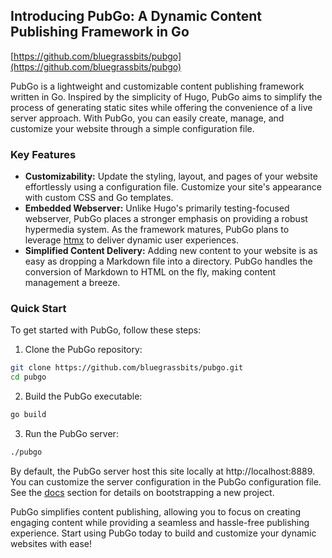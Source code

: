 ## Introducing PubGo: A Dynamic Content Publishing Framework in Go

[https://github.com/bluegrassbits/pubgo](https://github.com/bluegrassbits/pubgo)

PubGo is a lightweight and customizable content publishing framework written in
Go. Inspired by the simplicity of Hugo, PubGo aims to simplify the process of
generating static sites while offering the convenience of a live server approach.
With PubGo, you can easily create, manage, and customize your website through a
simple configuration file.

### Key Features

-   **Customizability:** Update the styling, layout, and pages of your website
    effortlessly using a configuration file. Customize your site's appearance
    with custom CSS and Go templates.
-   **Embedded Webserver:** Unlike Hugo's primarily testing-focused webserver,
    PubGo places a stronger emphasis on providing a robust hypermedia system.
    As the framework matures, PubGo plans to leverage [htmx](https://htmx.org)
    to deliver dynamic user experiences.
-   **Simplified Content Delivery:** Adding new content to your website is as
    easy as dropping a Markdown file into a directory. PubGo handles the
    conversion of Markdown to HTML on the fly, making content management a breeze.

### Quick Start

To get started with PubGo, follow these steps:

1. Clone the PubGo repository:

```bash
git clone https://github.com/bluegrassbits/pubgo.git
cd pubgo
```

2. Build the PubGo executable:

```bash
go build
```

3. Run the PubGo server:

```bash
./pubgo
```

By default, the PubGo server host this site locally at http://localhost:8889.
You can customize the server configuration in the PubGo configuration file.
See the [docs](/docs) section for details on bootstrapping a new project.

PubGo simplifies content publishing, allowing you to focus on creating engaging
content while providing a seamless and hassle-free publishing experience. Start
using PubGo today to build and customize your dynamic websites with ease!
